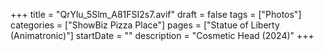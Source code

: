 +++
title = "QrYlu_5Slm_A81FSI2s7.avif"
draft = false
tags = ["Photos"]
categories = ["ShowBiz Pizza Place"]
pages = ["Statue of Liberty (Animatronic)"]
startDate = ""
description = "Cosmetic Head (2024)"
+++
